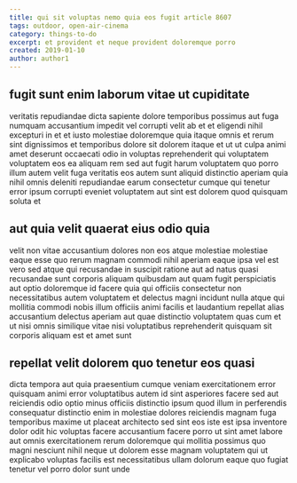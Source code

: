```yaml
---
title: qui sit voluptas nemo quia eos fugit article 8607
tags: outdoor, open-air-cinema
category: things-to-do
excerpt: et provident et neque provident doloremque porro
created: 2019-01-10
author: author1
---
```


## fugit sunt enim laborum vitae ut cupiditate

veritatis repudiandae dicta sapiente dolore temporibus possimus aut fuga numquam accusantium impedit vel corrupti velit ab et et eligendi nihil excepturi in et et iusto molestiae doloremque quia itaque omnis et rerum sint dignissimos et temporibus dolore sit dolorem itaque et ut ut culpa animi amet deserunt occaecati odio in voluptas reprehenderit qui voluptatem voluptatem eos ea aliquam rem sed aut fugit harum voluptatem quo porro illum autem velit fuga veritatis eos autem sunt aliquid distinctio aperiam quia nihil omnis deleniti repudiandae earum consectetur cumque qui tenetur error ipsum corrupti eveniet voluptatem aut sint est dolorem quod quisquam soluta et

## aut quia velit quaerat eius odio quia

velit non vitae accusantium dolores non eos atque molestiae molestiae eaque esse quo rerum magnam commodi nihil aperiam eaque ipsa vel est vero sed atque qui recusandae in suscipit ratione aut ad natus quasi recusandae sunt corporis aliquam quibusdam aut quam fugit perspiciatis aut optio doloremque id facere quia qui officiis consectetur non necessitatibus autem voluptatem et delectus magni incidunt nulla atque qui mollitia commodi nobis illum officiis animi facilis et laudantium repellat alias accusantium delectus aperiam aut quae distinctio voluptatem quas cum et ut nisi omnis similique vitae nisi voluptatibus reprehenderit quisquam sit corporis aliquam est et amet sunt

## repellat velit dolorem quo tenetur eos quasi

dicta tempora aut quia praesentium cumque veniam exercitationem error quisquam animi error voluptatibus autem id sint asperiores facere sed aut reiciendis odio optio minus officiis distinctio ipsum quod illum in perferendis consequatur distinctio enim in molestiae dolores reiciendis magnam fuga temporibus maxime ut placeat architecto sed sint eos iste est ipsa inventore dolor odit hic voluptas facere accusantium facere porro ut sint amet labore aut omnis exercitationem rerum doloremque qui mollitia possimus quo magni nesciunt nihil neque ut dolorem esse magnam voluptatem qui ut explicabo voluptas facilis est necessitatibus ullam dolorum eaque quo fugiat tenetur vel porro dolor sunt unde
